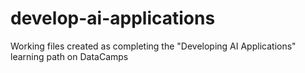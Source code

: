 # develop-ai-applications
Working files created as completing the "Developing AI Applications" learning path on DataCamps
